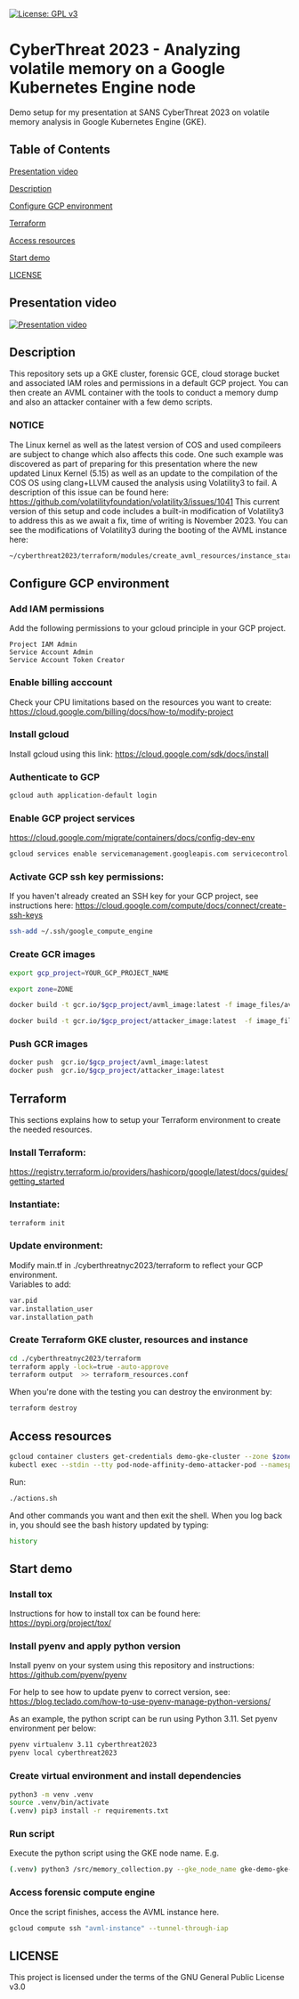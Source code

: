[![License: GPL v3](https://img.shields.io/badge/License-GPL%20v3-blue.svg)](https://www.gnu.org/licenses/gpl-3.0)

# CyberThreat 2023 - Analyzing volatile memory on a Google Kubernetes Engine node
Demo setup for my presentation at SANS CyberThreat 2023 on volatile memory analysis in Google Kubernetes Engine (GKE).

## Table of Contents  
[Presentation video](##Presentation-video)

[Description](##Description)

[Configure GCP environment](##Configure-GCP-environment)

[Terraform](##Terraform)

[Access resources](##Access-resources)

[Start demo](##Start-demo)

[LICENSE](##LICENSE)

## Presentation video
[![Presentation video](https://pbs.twimg.com/media/F4yYRS-XQAAvds-?format=jpg&name=large)](https://www.sans.org/cyber-security-training-events/cyberthreat23/#:~:text=Analyzing%20Volatile%20Memory%20on%20a%20Google%20Kubernetes%20Engine%20Node)

## Description
This repository sets up a GKE cluster, forensic GCE, cloud storage bucket and associated IAM roles and permissions in a default GCP project.
You can then create an AVML container with the tools to conduct a memory dump and also an attacker container with a few demo scripts.

### NOTICE
The Linux kernel as well as the latest version of COS and used compileers are subject to change which also affects this code.
One such example was discovered as part of preparing for this presentation where the new updated Linux Kernel (5.15) as well as an update to the compilation of the COS OS using clang+LLVM caused the analysis using Volatility3 to fail. A description of this issue can be found here: https://github.com/volatilityfoundation/volatility3/issues/1041
This current version of this setup and code includes a built-in modification of Volatility3 to address this as we await a fix, time of writing is November 2023.
You can see the modifications of Volatility3 during the booting of the AVML instance here: 
```bash
~/cyberthreat2023/terraform/modules/create_avml_resources/instance_startup_scripts/install_dependencies.sh
```

## Configure GCP environment
### Add IAM permissions 
Add the following permissions to your gcloud principle in your GCP project.
```  	
Project IAM Admin				
Service Account Admin
Service Account Token Creator
```
### Enable billing acccount
Check your CPU limitations based on the resources you want to create:
https://cloud.google.com/billing/docs/how-to/modify-project

### Install gcloud
Install gcloud using this link: https://cloud.google.com/sdk/docs/install

### Authenticate to GCP
```bash
gcloud auth application-default login
```

### Enable GCP project services
https://cloud.google.com/migrate/containers/docs/config-dev-env
```bash
gcloud services enable servicemanagement.googleapis.com servicecontrol.googleapis.com cloudresourcemanager.googleapis.com compute.googleapis.com container.googleapis.com containerregistry.googleapis.com cloudbuild.googleapis.com
```

### Activate GCP ssh key permissions: 
If you haven't already created an SSH key for your GCP project, see instructions here: https://cloud.google.com/compute/docs/connect/create-ssh-keys
```bash
ssh-add ~/.ssh/google_compute_engine
```
### Create GCR images
```bash
export gcp_project=YOUR_GCP_PROJECT_NAME
```
```bash
export zone=ZONE
```
```bash
docker build -t gcr.io/$gcp_project/avml_image:latest -f image_files/avml/Dockerfile .
```
```bash
docker build -t gcr.io/$gcp_project/attacker_image:latest  -f image_files/attacker/Dockerfile .
```
### Push GCR images
```bash
docker push  gcr.io/$gcp_project/avml_image:latest  
docker push  gcr.io/$gcp_project/attacker_image:latest 
```
## Terraform
This sections explains how to setup your Terraform environment to create the needed resources.
### Install Terraform:
  https://registry.terraform.io/providers/hashicorp/google/latest/docs/guides/getting_started
### Instantiate: 
```bash
terraform init
```

### Update environment:
Modify main.tf in ./cyberthreatnyc2023/terraform to reflect your GCP environment.    
Variables to add: 
```bash
var.pid
var.installation_user
var.installation_path
```

### Create Terraform GKE cluster, resources and instance
```bash
cd ./cyberthreatnyc2023/terraform
terraform apply -lock=true -auto-approve
terraform output  >> terraform_resources.conf
```

When you're done with the testing you can destroy the environment by:
```bash
terraform destroy
```

## Access resources
```bash
gcloud container clusters get-credentials demo-gke-cluster --zone $zone --project $gcp_project
kubectl exec --stdin --tty pod-node-affinity-demo-attacker-pod --namespace default -- /bin/bash  
```
Run:
```bash
./actions.sh 
```
And other commands you want and then exit the shell.
When you log back in, you should see the bash history updated by typing:
```bash
history
```

## Start demo

### Install tox
Instructions for how to install tox can be found here: https://pypi.org/project/tox/

### Install pyenv and apply python version
Install pyenv on your system using this repository and instructions: https://github.com/pyenv/pyenv

For help to see how to update pyenv to correct version, see: https://blog.teclado.com/how-to-use-pyenv-manage-python-versions/

As an example, the python script can be run using Python 3.11.
Set pyenv environment per below:

```bash
pyenv virtualenv 3.11 cyberthreat2023
pyenv local cyberthreat2023
```

### Create virtual environment and install dependencies
```bash
python3 -m venv .venv
source .venv/bin/activate
(.venv) pip3 install -r requirements.txt
```
### Run script
Execute the python script using the GKE node name. 
E.g.
```bash
(.venv) python3 /src/memory_collection.py --gke_node_name gke-demo-gke-clust-demo-gke-node--f72013e9-jm9c
```

### Access forensic compute engine
Once the script finishes, access the AVML instance here.
```bash
gcloud compute ssh "avml-instance" --tunnel-through-iap
```

## LICENSE
This project is licensed under the terms of the GNU General Public License v3.0